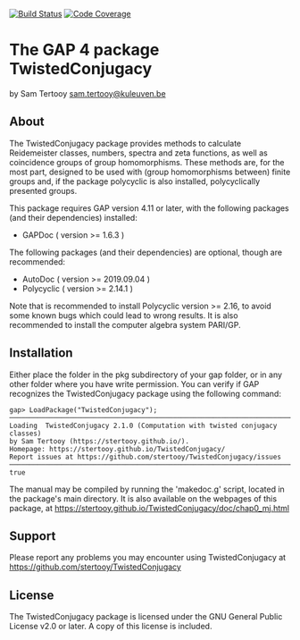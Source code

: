 [![Build Status](https://github.com/sTertooy/TwistedConjugacy/workflows/CI/badge.svg?branch=main)](https://github.com/sTertooy/TwistedConjugacy/actions?query=workflow%3ACI+branch%3Amain)
[![Code Coverage](https://codecov.io/gh/sTertooy/TwistedConjugacy/branch/main/graph/badge.svg)](https://codecov.io/gh/sTertooy/TwistedConjugacy)

The GAP 4 package TwistedConjugacy
==================================

by Sam Tertooy <sam.tertooy@kuleuven.be>



About
-----

The TwistedConjugacy package provides methods to calculate Reidemeister
classes, numbers, spectra and zeta functions, as well as coincidence groups
of group homomorphisms. These methods are, for the most part, designed to be
used with (group homomorphisms between) finite groups and, if the package
polycyclic is also installed, polycyclically presented groups.

This package requires GAP version 4.11 or later, with the following packages
(and their dependencies) installed:
- GAPDoc ( version >= 1.6.3 )

The following packages (and their dependencies) are optional, though are
recommended:
- AutoDoc ( version >= 2019.09.04 )
- Polycyclic ( version >= 2.14.1 )

Note that is recommended to install Polycyclic version >= 2.16, to avoid some
known bugs which could lead to wrong results. It is also recommended to install
the computer algebra system PARI/GP.



Installation
------------

Either place the folder in the pkg subdirectory of your gap folder, or in any
other folder where you have write permission. You can verify if GAP recognizes
the TwistedConjugacy package using the following command:

    gap> LoadPackage("TwistedConjugacy");
	─────────────────────────────────────────────────────────────────────────────
	Loading  TwistedConjugacy 2.1.0 (Computation with twisted conjugacy classes)
	by Sam Tertooy (https://stertooy.github.io/).
	Homepage: https://stertooy.github.io/TwistedConjugacy/
	Report issues at https://github.com/stertooy/TwistedConjugacy/issues
	─────────────────────────────────────────────────────────────────────────────
	true

The manual may be compiled by running the 'makedoc.g' script, located in the
package's main directory.  It is also available on the webpages of this
package, at <https://stertooy.github.io/TwistedConjugacy/doc/chap0_mj.html>



Support
-------

Please report any problems you may encounter using TwistedConjugacy at
<https://github.com/stertooy/TwistedConjugacy>



License
-------

The TwistedConjugacy package is licensed under the GNU General Public License
v2.0 or later. A copy of this license is included.
